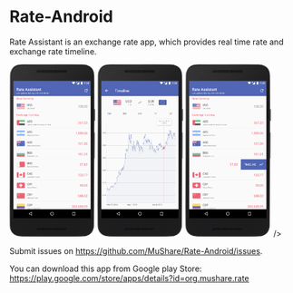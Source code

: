 # Rate-Android
Rate Assistant is an exchange rate app, which provides real time rate and exchange rate timeline.  
 
<img src="https://github.com/MuShare/Rate-Android/raw/master/Images/1.png" width="30%" /> <img src="https://github.com/MuShare/Rate-Android/raw/master/Images/2.png" width="30%" /> <img src="https://github.com/MuShare/Rate-Android/raw/master/Images/3.png" width="30%" /> />

Submit issues on https://github.com/MuShare/Rate-Android/issues.

You can download this app from Google play Store: https://play.google.com/store/apps/details?id=org.mushare.rate

